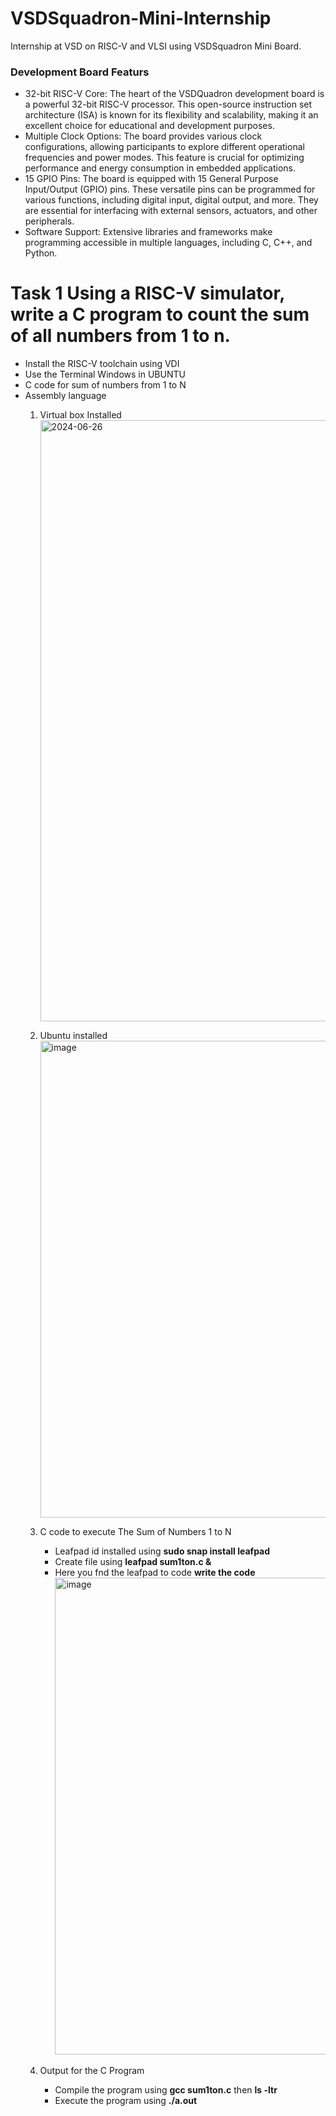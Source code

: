 # VSDSquadron-Mini-Internship
Internship at VSD on RISC-V and VLSI using VSDSquadron Mini Board.
### Development Board Featurs
* 32-bit RISC-V Core: The heart of the VSDQuadron development board is a powerful 32-bit RISC-V processor. This open-source instruction set architecture (ISA) is known for its flexibility and scalability, making it an excellent choice for educational and development purposes.
* Multiple Clock Options: The board provides various clock configurations, allowing participants to explore different operational frequencies and power modes. This feature is crucial for optimizing performance and energy consumption in embedded applications.
* 15 GPIO Pins: The board is equipped with 15 General Purpose Input/Output (GPIO) pins. These versatile pins can be programmed for various functions, including digital input, digital output, and more. They are essential for interfacing with external sensors, actuators, and other peripherals.
* Software Support: Extensive libraries and frameworks make programming accessible in multiple languages, including C, C++, and Python.
# Task 1 Using a RISC-V simulator, write a C program to count the sum of all numbers from 1 to n.
* Install the RISC-V toolchain using VDI
* Use the Terminal Windows in UBUNTU
* C code for sum of numbers from 1 to N
* Assembly language
  1. Virtual box Installed
       <img width="962" alt="2024-06-26" src="https://github.com/Princy-5/VSDSquadron-Mini-Internship/assets/173944414/57bcde69-a306-4a68-86ce-82ac5ee4b493">

  2. Ubuntu installed
       <img width="763" alt="image" src="https://github.com/Princy-5/VSDSquadron-Mini-Internship/assets/173944414/75d04869-329c-4aea-9f66-07668db4c640">

  3. C code to execute The Sum of Numbers 1 to N
      * Leafpad id installed using **sudo snap install leafpad**
      * Create file using **leafpad sum1ton.c &**
      * Here you fnd the leafpad to code **write the code**
        <img width="763" alt="image" src="https://github.com/Princy-5/VSDSquadron-Mini-Internship/assets/173944414/f6223570-9184-4e2b-8f4b-e39d983be5b5">

  4. Output for the C Program
     * Compile the program using **gcc sum1ton.c** then **ls -ltr**
     * Execute the program using **./a.out**

     







